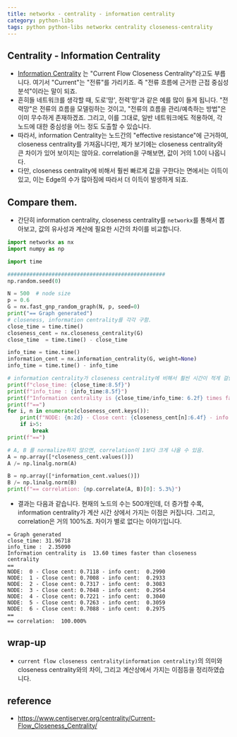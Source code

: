 ```yaml
---
title: networkx - centrality - information centrality
category: python-libs
tags: python python-libs networkx centrality closeness-centrality
---
```


## Centrality - Information Centrality

- [Information Centrality](https://www.centiserver.org/centrality/Current-Flow_Closeness_Centrality/) 는 "Current Flow Closeness Centrality"라고도 부릅니다. 여기서 "Current"는 "전류"를 가리키죠. 즉 "전류 흐름에 근거한 근접 중심성 분석"이라는 말이 되죠. 
- 흔히들 네트워크를 생각할 때, 도로'망', 전력'망'과 같은 예를 많이 들게 됩니다. "전력망"은 전류의 흐름을 모델링하는 것이고, "전류의 흐름을 관리/예측하는 방법"은 이미 무수하게 존재하겠죠. 그리고, 이를 그대로, 일반 네트워크에도 적용하여, 각 노드에 대한 중심성을 어느 정도 도출할 수 있습니다. 
- 따라서, information Centrality는 노드간의 "effective resistance"에 근거하여, closeness centrality를 가져옵니다만, 제가 보기에는 closeness centrality와 큰 차이가 있어 보이지는 않아요. correlation을 구해보면, 값이 거의 1.0이 나옵니다.
- 다만, closeness centrality에 비해서 훨씬 빠르게 값을 구한다는 면에서는 이득이 있고, 이는 Edge의 수가 많아짐에 따라서 더 이득이 발생하게 되죠.


## Compare them. 

- 간단히 information centrality, closeness centrality를 `networkx`를 통해서 뽑아보고, 값의 유사성과 계산에 필요한 시간의 차이를 비교합니다. 

```python
import networkx as nx
import numpy as np

import time

##################################################
np.random.seed(0)

N = 500  # node size
p = 0.6
G = nx.fast_gnp_random_graph(N, p, seed=0)
print("== Graph generated")
# closeness, information centrality를 각각 구함.
close_time = time.time()
closeness_cent = nx.closeness_centrality(G)
close_time  = time.time() - close_time

info_time = time.time()
information_cent = nx.information_centrality(G, weight=None)
info_time = time.time() - info_time

# information centrality가 closeness centrality에 비해서 훨씬 시간이 적게 걸림
print(f"close_time: {close_time:8.5f}")
print(f"info_time : {info_time:8.5f}")
print(f"Information centrality is {close_time/info_time: 6.2f} times faster than closeness centrality")
print(f"==")
for i, n in enumerate(closeness_cent.keys()):
    print(f"NODE: {n:2d} - Close cent: {closeness_cent[n]:6.4f} - info cent: {information_cent[n]: 6.4f}")
    if i>5:
        break
print(f"==")

# A, B 를 normalize하지 않으면, correlation이 1보다 크게 나올 수 있음.
A = np.array([*closeness_cent.values()])
A /= np.linalg.norm(A)

B = np.array([*information_cent.values()])
B /= np.linalg.norm(B)
print(f"== correlation: {np.correlate(A, B)[0]: 5.3%}")
```

- 결과는 다음과 같습니다. 현재의 노드의 수는 500개인데, 더 증가할 수록, information centrality가 계산 시간 상에서 가지는 이점은 커집니다. 그리고, correlation은 거의 100%죠. 차이가 별로 없다는 이야기입니다. 

```
= Graph generated
close_time: 31.96718
info_time :  2.35090
Information centrality is  13.60 times faster than closeness centrality
==
NODE:  0 - Close cent: 0.7118 - info cent:  0.2990
NODE:  1 - Close cent: 0.7008 - info cent:  0.2933
NODE:  2 - Close cent: 0.7317 - info cent:  0.3083
NODE:  3 - Close cent: 0.7048 - info cent:  0.2954
NODE:  4 - Close cent: 0.7221 - info cent:  0.3040
NODE:  5 - Close cent: 0.7263 - info cent:  0.3059
NODE:  6 - Close cent: 0.7088 - info cent:  0.2975
==
== correlation:  100.000%
```


## wrap-up

- `current flow closeness centrality(information centrality)`의 의미와 closeness centrality와의 차이, 그리고 계산상에서 가지는 이점등을 정리하였습니다.


## reference

- <https://www.centiserver.org/centrality/Current-Flow_Closeness_Centrality/>